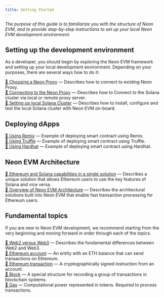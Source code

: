 ```yaml
---
title: Getting Started
---
```


*The purpose of this guide is to familiarize you with the structure of Neon EVM, and to provide step-by-step instructions to set up your local Neon EVM development environment.*

## Setting up the development environment
As a developer, you should begin by exploring the Neon EVM framework and setting up your local development environment.
Depending on your purposes, there are several ways how to do it:

[🔘 Choosing a Neon Proxy](developing/dev_environment/choosing_proxy.md) — Describes how to connect to existing Neon Proxy.  
[🔘 Connecting to the Neon Proxy](developing/dev_environment/connect_to_solana_via_proxy.md) — Describes how to Connect to the Solana cluster via local or remote proxy server.  
[🔘 Setting up local Solana Cluster](developing/dev_environment/solana_cluster/cluster_installation.md) — Describes how to install, configure and test the local Solana cluster with Neon EVM on-board.  

## Deploying dApps
[🔘 Using Remix](developing/deploy_facilities/using_remix.md) — Example of deploying smart contract using Remix.  
[🔘 Using Truffle](developing/deploy_facilities/using_truffle.md) — Example of deploying smart contract using Truffle.  
[🔘 Using Hardhat](developing/deploy_facilities/using_hardhat.md) — Example of deploying smart contract using Hardhat.  

## Neon EVM Architecture
[🔘 Ethereum and Solana capabilities in a single solution](architecture/eth_sol_solution.md) — Describes a unique solution that allows Ethereum users to use the key features of Solana and vice versa.  
[🔘 Overview of Neon EVM Architecture](architecture/neon_evm_arch.md) — Describes the architectural solutions built into Neon EVM that enable fast transaction processing for Ethereum users.  

## Fundamental topics
If you are new to Neon EVM development, we recommend starting from the very beginning and moving forward in order through each of the topics.  

[🔘 Web2 versus Web3](architecture/core_aspects/web3.md) — Describes the fundamental differences between Web2 and Web3.  
[🔘 Ethereum account](architecture/core_aspects/account.md) — An entity with an ETH balance that can send transactions on Ethereum.  
[🔘 Ethereum transaction](architecture/core_aspects/transaction.md) — A cryptographically signed instruction from an account.  
[🔘 Block](architecture/core_aspects/block.md) — A special structure for recording a group of transactions in blockchain systems.  
[🔘 Gas](architecture/core_aspects/gas.md) — Computational power represented in tokens. Required to process transactions.
